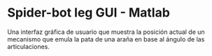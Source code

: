 # Spider-bot leg GUI - Matlab
Una interfaz gráfica de usuario que muestra la posición actual de un mecanismo que emula la pata de una araña en base al ángulo de las articulaciones. 
